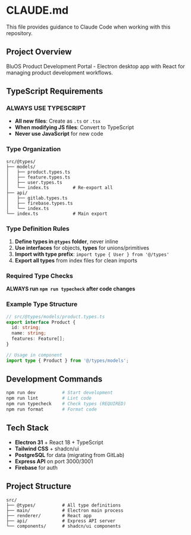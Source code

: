 # CLAUDE.md

This file provides guidance to Claude Code when working with this repository.

## Project Overview

BluOS Product Development Portal - Electron desktop app with React for managing product development workflows.

## TypeScript Requirements

### ALWAYS USE TYPESCRIPT
- **All new files**: Create as `.ts` or `.tsx`
- **When modifying JS files**: Convert to TypeScript
- **Never use JavaScript** for new code

### Type Organization
```
src/@types/
├── models/
│   ├── product.types.ts
│   ├── feature.types.ts
│   ├── user.types.ts
│   └── index.ts         # Re-export all
├── api/
│   ├── gitlab.types.ts
│   ├── firebase.types.ts
│   └── index.ts
└── index.ts             # Main export
```

### Type Definition Rules
1. **Define types in `@types` folder**, never inline
2. **Use interfaces** for objects, **types** for unions/primitives
3. **Import with type prefix**: `import type { User } from '@/types'`
4. **Export all types** from index files for clean imports

### Required Type Checks
**ALWAYS run `npm run typecheck` after code changes**

### Example Type Structure
```typescript
// src/@types/models/product.types.ts
export interface Product {
  id: string;
  name: string;
  features: Feature[];
}

// Usage in component
import type { Product } from '@/types/models';
```

## Development Commands

```bash
npm run dev          # Start development
npm run lint         # Lint code
npm run typecheck    # Check types (REQUIRED)
npm run format       # Format code
```

## Tech Stack
- **Electron 31** + React 18 + TypeScript
- **Tailwind CSS** + shadcn/ui
- **PostgreSQL** for data (migrating from GitLab)
- **Express API** on port 3000/3001
- **Firebase** for auth

## Project Structure
```
src/
├── @types/          # All type definitions
├── main/            # Electron main process
├── renderer/        # React app
├── api/             # Express API server
└── components/      # shadcn/ui components
```